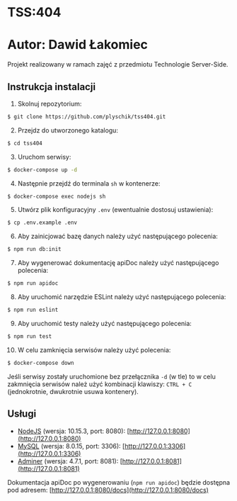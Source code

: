 # TSS:404

# Autor: Dawid Łakomiec

Projekt realizowany w ramach zajęć z przedmiotu Technologie Server-Side.

## Instrukcja instalacji

1. Skolnuj repozytorium:
```bash
$ git clone https://github.com/plyschik/tss404.git
```

2. Przejdz do utworzonego katalogu:
```bash
$ cd tss404
```

3. Uruchom serwisy:
```bash
$ docker-compose up -d
```

4. Następnie przejdź do terminala `sh` w kontenerze:
```bash
$ docker-compose exec nodejs sh
```

5. Utwórz plik konfiguracyjny `.env` (ewentualnie dostosuj ustawienia):
```bash
$ cp .env.example .env
```

6. Aby zainicjować bazę danych należy użyć następującego polecenia:
```bash
$ npm run db:init
```

7. Aby wygenerować dokumentację apiDoc należy użyć następującego polecenia:
```bash
$ npm run apidoc
```

8. Aby uruchomić narzędzie ESLint należy użyć następującego polecenia:
```bash
$ npm run eslint
```

9. Aby uruchomić testy należy użyć następującego polecenia:
```bash
$ npm run test
```

10. W celu zamknięcia serwisów należy użyć polecenia:
```bash
$ docker-compose down
```
Jeśli serwisy zostały uruchomione bez przełącznika `-d` (w tle) to w celu zakmnięcia serwisów należ użyć kombinacji klawiszy: `CTRL + C` (jednokrotnie, dwukrotnie usuwa kontenery).

## Usługi

* [NodeJS](https://hub.docker.com/_/node) (wersja: 10.15.3, port: 8080): [http://127.0.0.1:8080](http://127.0.0.1:8080)
* [MySQL](https://hub.docker.com/_/mysql) (wersja: 8.0.15, port: 3306): [http://127.0.0.1:3306](http://127.0.0.1:3306)
* [Adminer](https://hub.docker.com/_/adminer) (wersja: 4.7.1, port: 8081): [http://127.0.0.1:8081](http://127.0.0.1:8081)

Dokumentacja apiDoc po wygenerowaniu (`npm run apidoc`) będzie dostępna pod adresem: [http://127.0.0.1:8080/docs](http://127.0.0.1:8080/docs)
